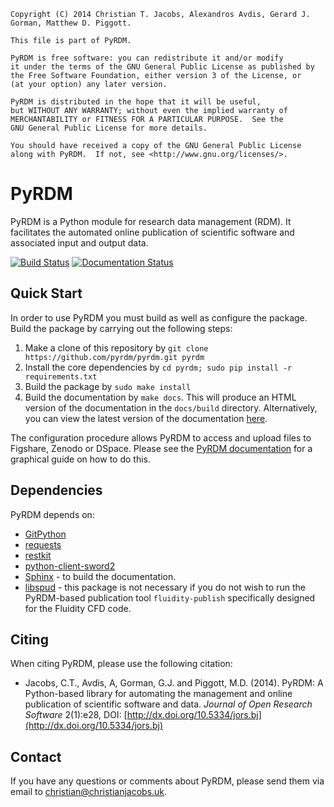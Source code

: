     Copyright (C) 2014 Christian T. Jacobs, Alexandros Avdis, Gerard J. Gorman, Matthew D. Piggott.

    This file is part of PyRDM.

    PyRDM is free software: you can redistribute it and/or modify
    it under the terms of the GNU General Public License as published by
    the Free Software Foundation, either version 3 of the License, or
    (at your option) any later version.

    PyRDM is distributed in the hope that it will be useful,
    but WITHOUT ANY WARRANTY; without even the implied warranty of
    MERCHANTABILITY or FITNESS FOR A PARTICULAR PURPOSE.  See the
    GNU General Public License for more details.

    You should have received a copy of the GNU General Public License
    along with PyRDM.  If not, see <http://www.gnu.org/licenses/>.

PyRDM
=====

PyRDM is a Python module for research data management (RDM). It facilitates the automated online publication of scientific software and associated input and output data.

[![Build Status](https://travis-ci.org/pyrdm/pyrdm.svg?branch=master)](https://travis-ci.org/pyrdm/pyrdm)
[![Documentation Status](https://readthedocs.org/projects/pyrdm/badge/?version=latest)](https://readthedocs.org/projects/pyrdm/?badge=latest)

Quick Start
-----------

In order to use PyRDM you must build as well as configure the package. Build the package by carrying out the following steps:

1. Make a clone of this repository by `git clone https://github.com/pyrdm/pyrdm.git pyrdm`
2. Install the core dependencies by `cd pyrdm; sudo pip install -r requirements.txt`
3. Build the package by `sudo make install`
4. Build the documentation by `make docs`. This will produce an HTML version of the documentation in the `docs/build` directory. Alternatively, you can view the latest version of the documentation [here](http://pyrdm.readthedocs.org).

The configuration procedure allows PyRDM to access and upload files to Figshare, Zenodo or DSpace. Please see the [PyRDM documentation](http://pyrdm.readthedocs.org) for a graphical guide on how to do this.

Dependencies
------------

PyRDM depends on:

* [GitPython](https://pypi.python.org/pypi/GitPython/)
* [requests](https://pypi.python.org/pypi/requests/)
* [restkit](https://pypi.python.org/pypi/restkit)
* [python-client-sword2](https://github.com/swordapp/python-client-sword2)
* [Sphinx](http://sphinx-doc.org/) - to build the documentation.
* [libspud](https://launchpad.net/spud) - this package is not necessary if you do not wish to run the PyRDM-based publication tool `fluidity-publish` specifically designed for the Fluidity CFD code.


Citing
------

When citing PyRDM, please use the following citation:

* Jacobs, C.T., Avdis, A, Gorman, G.J. and Piggott, M.D. (2014). PyRDM: A Python-based library for automating the management and online publication of scientific software and data. *Journal of Open Research Software* 2(1):e28, DOI: [http://dx.doi.org/10.5334/jors.bj](http://dx.doi.org/10.5334/jors.bj)


Contact
-------

If you have any questions or comments about PyRDM, please send them via email to <christian@christianjacobs.uk>.
